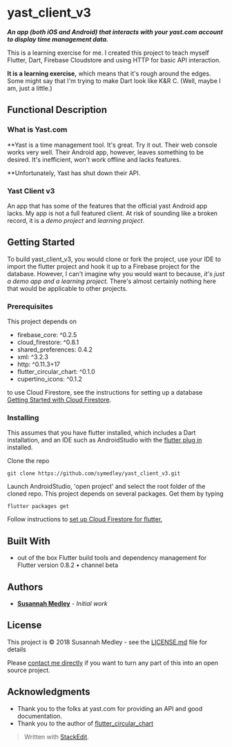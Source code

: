 ﻿# yast_client_v3

***An app (both iOS and Android) that interacts with your yast.com account to display time management data.***

This is a learning exercise for me. I created this project to teach myself Flutter, Dart, Firebase Cloudstore and using HTTP for basic API interaction.

**It is a learning exercise,** which means that it's rough around the edges. Some might say that I'm trying to make Dart look like K&R C. (Well, maybe I am, just a little.) 

## Functional Description
### What is Yast.com
&#42;&#42;Yast is a time management tool. It's great. Try it out. Their web console works very well. Their Android app, however, leaves something to be desired. It's inefficient, won't work offline and lacks features.

&#42;&#42;Unfortunately, Yast has shut down their API.

### Yast Client v3
An app that has some of the features that the official yast Android app lacks. My app is not a full featured client. At risk of sounding like a broken record, it is a *demo project* and *learning project*. 

## Getting Started

To build yast_client_v3, you would clone or fork the project, use your IDE to import the flutter project and hook it up to a Firebase project for the database. However, I can't imagine why you would want to because, *it's just a demo app and a learning project.* There's almost certainly nothing here that would be applicable to other projects.

### Prerequisites

This project depends on 
 -   firebase_core: ^0.2.5
 -   cloud_firestore: ^0.8.1
 -   shared_preferences: 0.4.2
 -   xml: ^3.2.3
 -   http: ^0.11.3+17
 - flutter_circular_chart: ^0.1.0
 -   cupertino_icons: ^0.1.2
 
to use Cloud Firestore, see the instructions for setting up a database [Getting Started with Cloud Firestore](https://firebase.google.com/docs/firestore/quickstart). 

### Installing

This assumes that you have flutter installed, which includes a Dart installation, and an IDE such as AndroidStudio with the [flutter plug in](https://plugins.jetbrains.com/plugin/9212-flutter) installed.

Clone the repo 
```
git clone https://github.com/symedley/yast_client_v3.git
```
Launch AndroidStudio, 'open project' and select the root folder of the cloned repo. This project depends on several packages. Get them by typing
```
flutter packages get
```
Follow instructions to [set up Cloud Firestore for flutter.](https://pub.dartlang.org/packages/cloud_firestore)

## Built With

* out of the box Flutter build tools and dependency management for Flutter version  0.8.2 • channel beta 


## Authors

* **[Susannah Medley](https://github.com/symedley)** - *Initial work* 

## License

This project is © 2018 Susannah Medley - see the [LICENSE.md](LICENSE.md) file for details

Please [contact me directly](https://github.com/symedley) if you want to turn any part of this into an open source project.


## Acknowledgments

* Thank you to the folks at yast.com for providing an API and good documentation.
* Thank you to the author of [flutter_circular_chart](https://pub.dartlang.org/packages/flutter_circular_chart)


> Written with [StackEdit](https://stackedit.io/).

